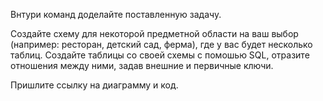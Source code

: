 Внтури команд доделайте поставленную задачу.

Создайте схему для некоторой предметной области на ваш выбор (например: ресторан, детский сад, ферма), где у вас будет несколько таблиц. 
Создайте таблицы со своей схемы с помошью SQL, отразите отношения между ними, задав внешние и первичные ключи.

Пришлите ссылку на диаграмму и код.